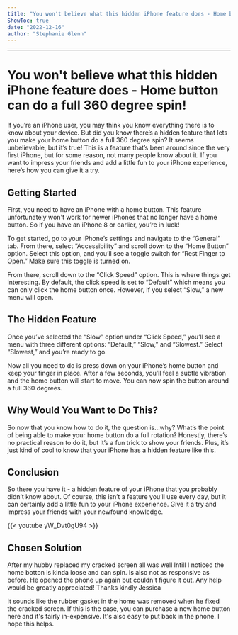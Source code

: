 ```yaml
---
title: "You won't believe what this hidden iPhone feature does - Home button can do a full 360 degree spin!"
ShowToc: true 
date: "2022-12-16"
author: "Stephanie Glenn"
---
```

*****
# You won't believe what this hidden iPhone feature does - Home button can do a full 360 degree spin!

If you’re an iPhone user, you may think you know everything there is to know about your device. But did you know there’s a hidden feature that lets you make your home button do a full 360 degree spin? It seems unbelievable, but it’s true! This is a feature that’s been around since the very first iPhone, but for some reason, not many people know about it. If you want to impress your friends and add a little fun to your iPhone experience, here’s how you can give it a try.

## Getting Started

First, you need to have an iPhone with a home button. This feature unfortunately won't work for newer iPhones that no longer have a home button. So if you have an iPhone 8 or earlier, you’re in luck! 

To get started, go to your iPhone’s settings and navigate to the “General” tab. From there, select “Accessibility” and scroll down to the “Home Button” option. Select this option, and you’ll see a toggle switch for “Rest Finger to Open.” Make sure this toggle is turned on. 

From there, scroll down to the “Click Speed” option. This is where things get interesting. By default, the click speed is set to “Default” which means you can only click the home button once. However, if you select “Slow,” a new menu will open. 

## The Hidden Feature

Once you’ve selected the “Slow” option under “Click Speed,” you’ll see a menu with three different options: “Default,” “Slow,” and “Slowest.” Select “Slowest,” and you’re ready to go. 

Now all you need to do is press down on your iPhone’s home button and keep your finger in place. After a few seconds, you’ll feel a subtle vibration and the home button will start to move. You can now spin the button around a full 360 degrees. 

## Why Would You Want to Do This?

So now that you know how to do it, the question is…why? What’s the point of being able to make your home button do a full rotation? Honestly, there’s no practical reason to do it, but it’s a fun trick to show your friends. Plus, it’s just kind of cool to know that your iPhone has a hidden feature like this. 

## Conclusion

So there you have it - a hidden feature of your iPhone that you probably didn’t know about. Of course, this isn’t a feature you’ll use every day, but it can certainly add a little fun to your iPhone experience. Give it a try and impress your friends with your newfound knowledge.

{{< youtube yW_Dvt0gU94 >}} 



## Chosen Solution
 After my hubby replaced my cracked screen all was well Intill I noticed the home botton is kinda loose and can spin. Is also not as responsive as before. He opened the phone up again but couldn't figure it out. Any help would be greatly appreciated!
Thanks kindly
Jessica

 It sounds like the rubber gasket in the home was removed when he fixed the cracked screen. If this is the case, you can purchase a new home button here and it's fairly in-expensive. It's also easy to put back in the phone. I hope this helps.




